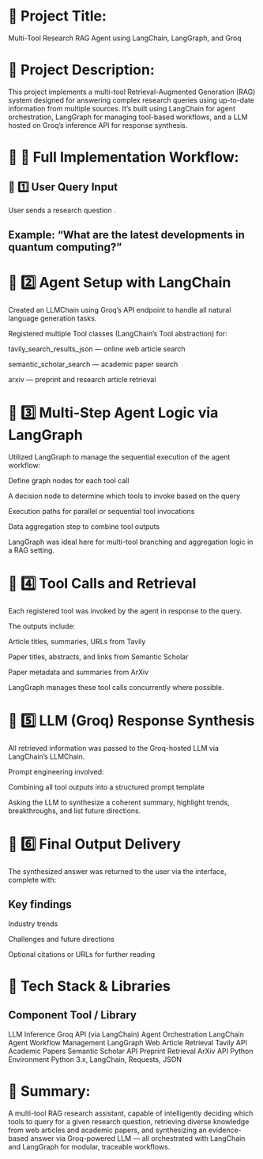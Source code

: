 # 📌 Project Title:
Multi-Tool Research RAG Agent using LangChain, LangGraph, and Groq

# 📌 Project Description:
This project implements a multi-tool Retrieval-Augmented Generation (RAG) system designed for answering complex research queries using up-to-date information from multiple sources. It’s built using LangChain for agent orchestration, LangGraph for managing tool-based workflows, and a LLM hosted on Groq’s inference API for response synthesis.

# 📌 📑 Full Implementation Workflow:
## 🔸 1️⃣ User Query Input
User sends a research question .

## Example: “What are the latest developments in quantum computing?”

# 🔸 2️⃣ Agent Setup with LangChain
Created an LLMChain using Groq’s API endpoint to handle all natural language generation tasks.

Registered multiple Tool classes (LangChain’s Tool abstraction) for:

tavily_search_results_json — online web article search

semantic_scholar_search — academic paper search

arxiv — preprint and research article retrieval



# 🔸 3️⃣ Multi-Step Agent Logic via LangGraph
Utilized LangGraph to manage the sequential execution of the agent workflow:

Define graph nodes for each tool call

A decision node to determine which tools to invoke based on the query

Execution paths for parallel or sequential tool invocations

Data aggregation step to combine tool outputs

LangGraph was ideal here for multi-tool branching and aggregation logic in a RAG setting.

# 🔸 4️⃣ Tool Calls and Retrieval
Each registered tool was invoked by the agent in response to the query.

The outputs include:

Article titles, summaries, URLs from Tavily

Paper titles, abstracts, and links from Semantic Scholar

Paper metadata and summaries from ArXiv

LangGraph manages these tool calls concurrently where possible.

# 🔸 5️⃣ LLM (Groq) Response Synthesis
All retrieved information was passed to the Groq-hosted LLM via LangChain’s LLMChain.

Prompt engineering involved:

Combining all tool outputs into a structured prompt template

Asking the LLM to synthesize a coherent summary, highlight trends, breakthroughs, and list future directions.

# 🔸 6️⃣ Final Output Delivery
The synthesized answer was returned to the user via the interface, complete with:

## Key findings

Industry trends

Challenges and future directions

Optional citations or URLs for further reading

# 📌 Tech Stack & Libraries

## Component	Tool / Library
LLM Inference	Groq API (via LangChain)
Agent Orchestration	LangChain Agent
Workflow Management	LangGraph
Web Article Retrieval	Tavily API
Academic Papers	Semantic Scholar API
Preprint Retrieval	ArXiv API
Python Environment	Python 3.x, LangChain, Requests, JSON
# 📌 Summary:
A multi-tool RAG research assistant, capable of intelligently deciding which tools to query for a given research question, retrieving diverse knowledge from web articles and academic papers, and synthesizing an evidence-based answer via Groq-powered LLM — all orchestrated with LangChain and LangGraph for modular, traceable workflows.

